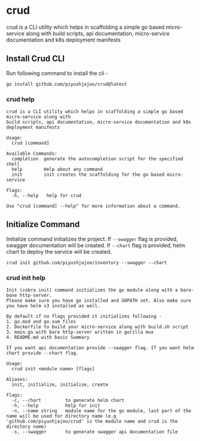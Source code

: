 # crud
crud is a CLI utility which helps in scaffolding a simple go based micro-service along with 
build scripts, api documentation, micro-service documentation and k8s deployment manifests

## Install Crud CLI

Run following command to install the cli -

```shell
go install github.com/piyushjajoo/crud@latest
```

### crud help

```
crud is a CLI utility which helps in scaffolding a simple go based micro-service along with
build scripts, api documentation, micro-service documentation and k8s deployment manifests

Usage:
  crud [command]

Available Commands:
  completion  generate the autocompletion script for the specified shell
  help        Help about any command
  init        init creates the scaffolding for the go based micro-service

Flags:
  -h, --help   help for crud

Use "crud [command] --help" for more information about a command.
```

## Initialize Command

Initialize command initializes the project. 
If `--swagger` flag is provided, swagger documentation will be created.
If `--chart` flag is provided, helm chart to deploy the service will be created.

```shell
crud init github.com/piyushjajoo/inventory --swagger --chart
```

### crud init help

```
Init (cobra init) command initializes the go module along with a bare-bone http-server.
Please make sure you have go installed and GOPATH set. Also make sure you have helm v3 installed as well.

By default if no flags provided it initializes following -
1. go.mod and go.sum files
2. Dockerfile to build your micro-service along with build.sh script
3. main.go with bare http-server written in gorilla mux
4. README.md with basic Summary

If you want api documentation provide --swagger flag. If you want helm chart provide --chart flag.

Usage:
  crud init <module name> [flags]

Aliases:
  init, initialize, initialise, create

Flags:
  -c, --chart         to generate helm chart
  -h, --help          help for init
  -n, --name string   module name for the go module, last part of the name will be used for directory name (e.g 'github.com/piyushjajoo/crud' is the module name and crud is the directory name)
  -s, --swagger       to generate swagger api documentation file
```
